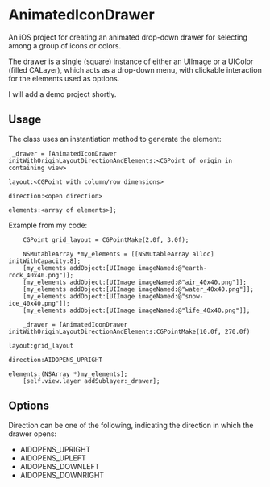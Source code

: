 AnimatedIconDrawer
==================

An iOS project for creating an animated drop-down drawer for selecting among a group of icons or colors.

The drawer is a single (square) instance of either an UIImage or a UIColor (filled CALayer), which acts as a drop-down menu, with clickable interaction for the elements used as options.

I will add a demo project shortly.

Usage
-----

The class uses an instantiation method to generate the element:

```
 _drawer = [AnimatedIconDrawer initWithOriginLayoutDirectionAndElements:<CGPoint of origin in containing view>
                                                                 layout:<CGPoint with column/row dimensions>
                                                              direction:<open direction>
                                                              elements:<array of elements>];
```

Example from my code:
```
    CGPoint grid_layout = CGPointMake(2.0f, 3.0f);

    NSMutableArray *my_elements = [[NSMutableArray alloc] initWithCapacity:8];
    [my_elements addObject:[UIImage imageNamed:@"earth-rock_40x40.png"]];
    [my_elements addObject:[UIImage imageNamed:@"air_40x40.png"]];
    [my_elements addObject:[UIImage imageNamed:@"water_40x40.png"]];
    [my_elements addObject:[UIImage imageNamed:@"snow-ice_40x40.png"]];
    [my_elements addObject:[UIImage imageNamed:@"life_40x40.png"]];

    _drawer = [AnimatedIconDrawer initWithOriginLayoutDirectionAndElements:CGPointMake(10.0f, 270.0f)
                                                                    layout:grid_layout
                                                                 direction:AIDOPENS_UPRIGHT
                                                                  elements:(NSArray *)my_elements];
    [self.view.layer addSublayer:_drawer];
```

Options
-------
Direction can be one of the following, indicating the direction in which the drawer opens:
 * AIDOPENS_UPRIGHT
 * AIDOPENS_UPLEFT
 * AIDOPENS_DOWNLEFT
 * AIDOPENS_DOWNRIGHT
